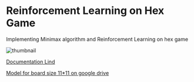# Reinforcement Learning on Hex Game

Implementing Minimax algorithm and Reinforcement Learning on hex game

<img src="https://github.com/shflte/verilog_tetris/blob/master/img/snapshot.jpeg" alt="thumbnail" style="display:block; margin: 0 auto;"/>

[Documentation Lind](https://github.com/shflte/RL_on_Hex/blob/main/HexGameReport.pdf)

[Model for board size 11*11 on google drive](https://drive.google.com/drive/folders/1X6yjHwYIw9j9pW6sNkpBtUJVEpHmB_70?usp=sharing)
